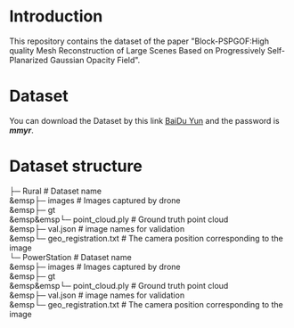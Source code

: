# Introduction
This repository contains the dataset of the paper "Block-PSPGOF:High quality Mesh Reconstruction of Large Scenes Based on Progressively Self-Planarized Gaussian Opacity Field".

# Dataset
You can download the Dataset by this link [BaiDu Yun](https://pan.baidu.com/s/1TtI2ktSqrqIVHE0cfeZbLw) and the password is **_mmyr_**.

# Dataset structure
├─ Rural                           # Dataset name  
&emsp├─ images                      # Images captured by drone  
&emsp├─ gt                            
&emsp&emsp└─ point_cloud.ply         # Ground truth point cloud  
&emsp├─ val.json                    # image names for validation  
&emsp└─ geo_registration.txt        # The camera position corresponding to the image  
└─ PowerStation                    # Dataset name  
&emsp├─ images                      # Images captured by drone  
&emsp├─ gt                            
&emsp&emsp└─ point_cloud.ply         # Ground truth point cloud  
&emsp├─ val.json                    # image names for validation  
&emsp└─ geo_registration.txt        # The camera position corresponding to the image  
